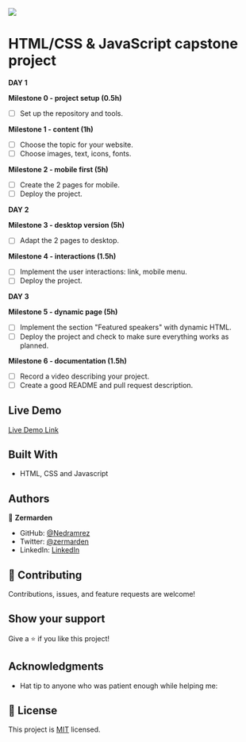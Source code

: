 
![](https://img.shields.io/badge/Microverse-blueviolet)


# HTML/CSS &amp; JavaScript capstone project

**DAY 1**

**Milestone 0 - project setup (0.5h)**

- [ ] Set up the repository and tools.

**Milestone 1 - content (1h)**

- [ ] Choose the topic for your website.
- [ ] Choose images, text, icons, fonts.

**Milestone 2 - mobile first (5h)**

- [ ] Create the 2 pages for mobile.
- [ ] Deploy the project.

**DAY 2**

**Milestone 3 - desktop version (5h)**

- [ ] Adapt the 2 pages to desktop.

**Milestone 4 - interactions (1.5h)**
- [ ] Implement the user interactions: link, mobile menu.
- [ ] Deploy the project.

**DAY 3**

**Milestone 5 - dynamic page (5h)**
- [ ] Implement the section "Featured speakers" with dynamic HTML.
- [ ] Deploy the project and check to make sure everything works as planned.

**Milestone 6 - documentation (1.5h)**
- [ ] Record a video describing your project.
- [ ] Create a good README and pull request description.

## Live Demo 

[Live Demo Link](#)

## Built With

-  HTML, CSS and Javascript

## Authors

👤 **Zermarden**

-  GitHub: [@Nedramrez](https://github.com/Nedramrez)
-  Twitter: [@zermarden](https://twitter.com/zermarden)
-  LinkedIn: [LinkedIn](https://linkedin.com/in/zermarden)

## 🤝 Contributing

Contributions, issues, and feature requests are welcome!

## Show your support

Give a ⭐️ if you like this project!

## Acknowledgments

- Hat tip to anyone who was patient enough while helping me:

## 📝 License

This project is [MIT](https://github.com/git/git-scm.com/blob/main/MIT-LICENSE.txt) licensed.
